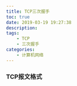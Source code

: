 ```yaml
---
title: TCP三次握手
toc: true
date: 2019-03-19 19:27:38
description:
tags:
    - TCP
    - 三次握手
categories:
    - 计算机网络
---  
```

### TCP报文格式

